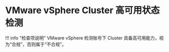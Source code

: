 # VMware vSphere Cluster 高可用状态检测

!!! info "检查项说明"
VMware vSphere 检测账号下 Cluster 具备高可用能力，视为“合规”，否则属于“不合规”。
